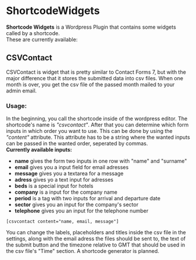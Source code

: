 # ShortcodeWidgets
<b>Shortcode Widgets</b> is a Wordpress Plugin that contains some widgets called by a shortcode.<br>
These are currently available:<br>

<h2>CSVContact</h2>
<p>CSVContact is widget that is pretty similar to Contact Forms 7, but with the major difference that it 
stores the submitted data into csv files. When one month is over, you get the csv file of the passed month
mailed to your admin email.</p>
<h3>Usage:</h3>
<p>In the beginning, you call the shortcode inside of the wordpress editor. The shortcode's name is <i>"csvcontact"</i>.
After that you can determine which form inputs in which order you want to use. This can be done by using the <i>"content"</i>
attribute. This attribute has to be a string where the wanted inputs can be passed in the wanted order, seperated by commas.<br>
<b>Currently available inputs:</b></p>
<ul>
  <li><b>name</b> gives the form two inputs in one row with "name" and "surname" </li> 
  <li><b>email</b> gives you a input field for email adresses</li>
  <li><b>message</b> gives you a textarea for a message </li>
  <li><b>adress</b> gives yo a text input for adresses</li>
  <li><b>beds</b> is a special input for hotels</li>
  <li><b>company</b> is a input for the company name</li>
  <li><b>period</b> is a tag with two inputs for arrival and departure date</li>
  <li><b>sector</b> gives you an input for the company's sector</li>
  <li><b>telephone</b> gives you an input for the telephone number</li>
</ul>
<p><code>[csvcontact content="name, email, message"]</code><p>
<p>You can change the labels, placeholders and titles inside the csv file in the settings, 
along with the email adress the files should be sent to, the text of the submit button and
the timezone relative to GMT that should be used in the csv file's "Time" section.
A shortcode generator is planned.</p>
